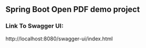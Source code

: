 ## Spring Boot Open PDF demo project

### Link To Swagger UI:
http://localhost:8080/swagger-ui/index.html
